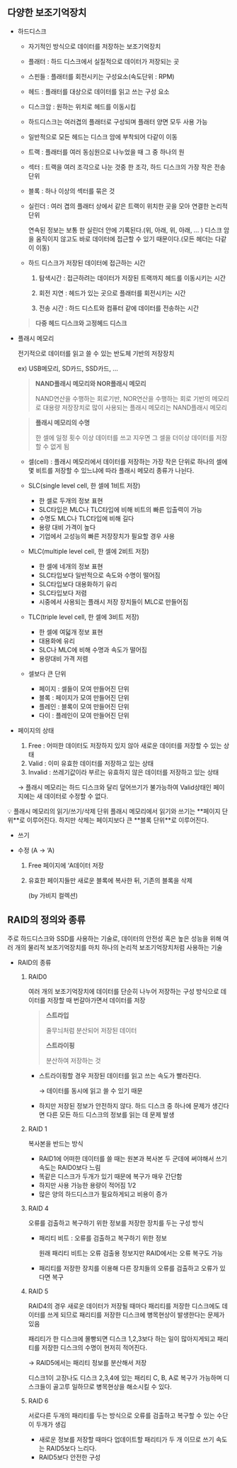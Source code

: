 ## 다양한 보조기억장치

- 하드디스크
    
    - 자기적인 방식으로 데이터를 저장하는 보조기억장치
        
    - 플래터 : 하드 디스크에서 실질적으로 데이터가 저장되는 곳
    - 스핀들 : 플래터를 회전시키는 구성요소(속도단위 : RPM)
        
    - 헤드 : 플래터를 대상으로 데이터를 읽고 쓰는 구성 요소
    - 디스크암 : 원하는 위치로 헤드를 이동시킴
    - 하드디스크는 여러겹의 플래터로 구성되며 플래터 양면 모두 사용 가능
    - 일반적으로 모든 헤드는 디스크 암에 부착되어 다같이 이동
        
    - 트랙 : 플래터를 여러 동심원으로 나누었을 때 그 중 하나의 원
    - 섹터 : 트랙을 여러 조각으로 나눈 것중 한 조각, 하드 디스크의 가장 작은 전송 단위
    - 블록 : 하나 이상의 섹터를 묶은 것
        
        
    - 실린더 : 여러 겹의 플래터 상에서 같은 트랙이 위치한 곳을 모아 연결한 논리적 단위
        
        
        연속된 정보는 보통 한 실린더 안에 기록된다.(위, 아래, 위, 아래, … ) 디스크 암을 움직이지 않고도 바로 데이터에 접근할 수 있기 때문이다.(모든 헤더는 다같이 이동)
        
    - 하드 디스크가 저장된 데이터에 접근하는 시간
        1. 탐색시간 : 접근하려는 데이터가 저장된 트랙까지 헤드를 이동시키는 시간
            
            
        2. 회전 지연 : 헤드가 있는 곳으로 플래터를 회전시키는 시간
            
            
        3. 전송 시간 : 하드 디스트와 컴퓨터 같에 데이터를 전송하는 시간
            
            
    
    > **다중 헤드 디스크와 고정헤드 디스크**
    > 
    > 
    > 
- 플래시 메모리
    
    
    전기적으로 데이터를 읽고 쓸 수 있는 반도체 기반의 저장장치
    
    ex) USB메모리, SD카드, SSD카드, …
    
    > **NAND플래시 메모리와 NOR플래시 메모리**
    > 
    > 
    > NAND연산을 수행하는 회로기반, NOR연산을 수행하는 회로 기반의 메모리로 대용량 저장장치로 많이 사용되는 플래시 메모리는 NAND플래시 메모리
    > 
    
    > **플래시 메모리의 수명**
    > 
    > 
    > 한 셀에 일정 횟수 이상 데이터를 쓰고 지우면 그 셀을 더이상 데이터를 저장할 수 없게 됨
    > 
    - 셀(cell) : 플래시 메모리에서 데이터를 저장하는 가장 작은 단위로 하나의 셀에 몇 비트를 저장할 수 있느냐에 따라 플래시 메모리 종류가 나뉜다.
    - SLC(single level cell, 한 셀에 1비트 저장)
        
        
        - 한 셀로 두개의 정보 표현
        - SLC타입은 MLC나 TLC타입에 비해 비트의 빠른 입출력이 가능
        - 수명도 MLC나 TLC타입에 비해 길다
        - 용량 대비 가격이 높다
        - 기업에서 고성능의 빠른 저장장치가 필요할 경우 사용
    - MLC(multiple level cell, 한 셀에 2비트 저장)
        
        
        - 한 셀에 네개의 정보 표현
        - SLC타입보다 일반적으로 속도와 수명이 떨어짐
        - SLC타입보다 대용화하기 유리
        - SLC타입보다 저렴
        - 시중에서 사용되는 플래시 저장 장치들이 MLC로 만들어짐
    - TLC(triple level cell, 한 셀에 3비트 저장)
        
        
        - 한 셀에 여덟개 정보 표현
        - 대용화에 유리
        - SLC나 MLC에 비해 수명과 속도가 떨어짐
        - 용량대비 가격 저렴
    
    
    - 셀보다 큰 단위
        
        
        - 페이지 : 셀들이 모여 만들어진 단위
        - 블록 : 페이지가 모여 만들어진 단위
        - 플레인 : 블록이 모여 만들어진 단위
        - 다이 : 플레인이 모여 만들어진 단위
- 페이지의 상태
    1. Free : 어떠한 데이터도 저장하지 있지 않아 새로운 데이터를 저장할 수 있는 상태
    2. Valid : 이미 유효한 데이터를 저장하고 있는 상태
    3. Invalid : 쓰레기값이라 부르는 유효하지 않은 데이터를 저장하고 있는 상태
    
    → 플래시 메모리는 하드 디스크와 달리 덮어쓰기가 불가능하여 Valid상태인 페이지에는 새 데이터로 수정할 수 없다.
    

<aside>
💡 플래시 메모리의 읽기/쓰기/삭제 단위
플래시 메모리에서 읽기와 쓰기는 **페이지 단위**로 이루어진다. 하지만 삭제는 페이지보다 큰 **블록 단위**로 이루어진다.

- 쓰기
    
    
- 수정 (A → ‘A)
    1. Free 페이지에 ‘A데이터 저장
        
        
    2. 유효한 페이지들만 새로운 블록에 복사한 뒤, 기존의 블록을 삭제
        
        (by 가비지 컬렉션)
        
        
</aside>

## RAID의 정의와 종류

주로 하드디스크와 SSD를 사용하는 기술로, 데이터의 안전성 혹은 높은 성능을 위해 여러 개의 물리적 보조기억장치를 마치 하나의 논리적 보조기억장치처럼 사용하는 기술

- RAID의 종류
    1. RAID0
        
        여러 개의 보조기억장치에 데이터를 단순히 나누어 저장하는 구성 방식으로 데이터를 저장할 때 번갈아가면서 데이터를 저장
        
        
        > **스트라입**
        > 
        > 
        > 줄무늬처럼 분산되어 저장된 데이터
        > 
        > **스트라이핑**
        > 
        > 분산하여 저장하는 것
        > 
        - 스트라이핑할 경우 저장된 데이터를 읽고 쓰는 속도가 빨라진다.
            
            → 데이터를 동시에 읽고 쓸 수 있기 때문
            
            
        - 하지만 저장된 정보가 안전하지 않다. 하드 디스크 중 하나에 문제가 생긴다면 다른 모든 하드 디스크의 정보를 읽는 데 문제 발생
    2. RAID 1
        
        복사본을 반드는 방식
        
        
        - RAID1에 어떠한 데이터를 쓸 때는 원본과 복사본 두 군데에 써야해서 쓰기 속도는 RAID0보다 느림
        - 똑같은 디스크가 두개가 있기 때문에 복구가 매우 간단함
        - 하지만 사용 가능한 용량이 적어짐 1/2
        - 많은 양의 하드디스크가 필요하게되고 비용이 증가
    3. RAID 4
        
        오류를 검출하고 복구하기 위한 정보를 저장한 장치를 두는 구성 방식
        
        
        - 패리티 비트 : 오류를 검출하고 복구하기 위한 정보
            
            원래 패리티 비트는 오류 검출용 정보지만 RAID에서는 오류 복구도 가능
            
        - 패리티를 저장한 장치를 이용해 다른 장치들의 오류를 검출하고 오류가 있다면 복구
    4. RAID 5
        
        RAID4의 경우 새로운 데이터가 저장될 때마다 패리티를 저장한 디스크에도 데이터를 쓰게 되므로 패리티를 저장한 디스크에 병목현상이 발생한다는 문제가 있음 
        
        패리티가 한 디스크에 몰빵되면 디스크 1,2,3보다 하는 일이 많아지게되고 패리티를 저장한 디스크의 수명이 현저히 적어진다.
        
        → RAID5에서는 패리티 정보를 분산해서 저장
        
        
        디스크1이 고장나도 디스크 2,3,4에 있는 패리티 C, B, A로 복구가 가능하며 디스크들이 골고루 일하므로 병목현상을 해소시킬 수 있다.
        
    5. RAID 6
        
        서로다른 두개의 패리티를 두는 방식으로 오류를 검출하고 복구할 수 있는 수단이 두개가 생김
        
        
        - 새로운 정보를 저장할 때마다 업데이트할 패리티가 두 개 이므로 쓰기 속도는 RAID5보다 느리다.
        - RAID5보다 안전한 구성
